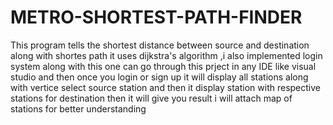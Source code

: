 # METRO-SHORTEST-PATH-FINDER

This program tells the shortest distance between source and destination along with shortes path it uses dijkstra's algorithm ,i also implemented login system along with this one can go through this prject in any IDE like visual studio and then once you login or sign up it will display all stations along with vertice select source station and then it display station with respective stations for destination then it will give you result i will attach map of stations for better understanding
